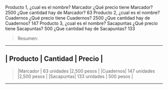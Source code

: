 Producto 1, ¿cual es el nombre?
Marcador 
¿Qué precio tiene Marcador?
2500
¿Que cantidad hay de Marcador?
63
Producto 2, ¿cual es el nombre?
Cuadernos
¿Qué precio tiene Cuadernos?
2500
¿Que cantidad hay de Cuadernos?
147
Producto 3, ¿cual es el nombre?
Sacapuntas
¿Qué precio tiene Sacapuntas?
500
¿Que cantidad hay de Sacapuntas?
133

> Resumen:
----------------------------------------
| Producto  | Cantidad     | Precio    |
----------------------------------------
> |Marcador |  63 unidades |2,500 pesos |
> |Cuadernos| 147 unidades |2,500 pesos |
> |Sacapuntas| 133 unidades |  500 pesos |
----------------------------------------

